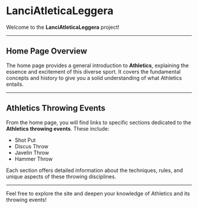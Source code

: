 # LanciAtleticaLeggera

Welcome to the **LanciAtleticaLeggera** project!

---

## Home Page Overview

The home page provides a general introduction to **Athletics**, explaining the essence and excitement of this diverse sport. It covers the fundamental concepts and history to give you a solid understanding of what Athletics entails.

---

## Athletics Throwing Events

From the home page, you will find links to specific sections dedicated to the **Athletics throwing events**. These include:

- Shot Put
- Discus Throw
- Javelin Throw
- Hammer Throw

Each section offers detailed information about the techniques, rules, and unique aspects of these throwing disciplines.

---

Feel free to explore the site and deepen your knowledge of Athletics and its throwing events!
